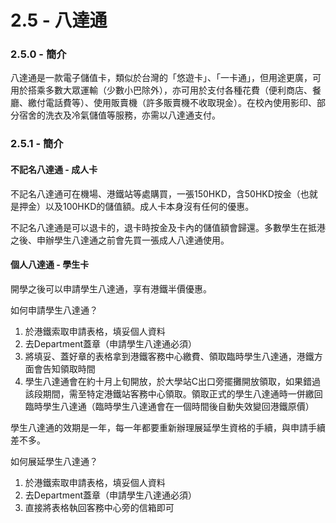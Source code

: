 # 2.5 - 八達通

### 2.5.0 - 簡介

八達通是一款電子儲值卡，類似於台灣的「悠遊卡」、「一卡通」，但用途更廣，可用於搭乘多數大眾運輸（少數小巴除外），亦可用於支付各種花費（便利商店、餐廳、繳付電話費等）、使用販賣機（許多販賣機不收取現金）。在校內使用影印、部分宿舍的洗衣及冷氣儲值等服務，亦需以八達通支付。

### 2.5.1 - 簡介

#### 不記名八達通 - 成人卡

不記名八達通可在機場、港鐵站等處購買，一張150HKD，含50HKD按金（也就是押金）以及100HKD的儲值額。成人卡本身沒有任何的優惠。

不記名八達通是可以退卡的，退卡時按金及卡內的儲值額會歸還。多數學生在抵港之後、申辦學生八達通之前會先買一張成人八達通使用。

#### 個人八達通 - 學生卡

開學之後可以申請學生八達通，享有港鐵半價優惠。

如何申請學生八達通？

1. 於港鐵索取申請表格，填妥個人資料
2. 去Department蓋章（申請學生八達通必須）
3. 將填妥、蓋好章的表格拿到港鐵客務中心繳費、領取臨時學生八達通，港鐵方面會告知領取時間
4. 學生八達通會在約十月上旬開放，於大學站C出口旁擺攤開放領取，如果錯過該段期間，需至特定港鐵站客務中心領取。領取正式的學生八達通時一併繳回臨時學生八達通（臨時學生八達通會在一個時間後自動失效變回港鐵原價）

學生八達通的效期是一年，每一年都要重新辦理展延學生資格的手續，與申請手續差不多。

如何展延學生八達通？

1. 於港鐵索取申請表格，填妥個人資料
2. 去Department蓋章（申請學生八達通必須）
3. 直接將表格執回客務中心旁的信箱即可



